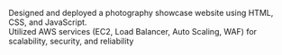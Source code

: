 Designed and deployed a photography showcase website using HTML, CSS, and JavaScript.
</br>
Utilized AWS services (EC2, Load Balancer, Auto Scaling, WAF) for scalability, security, and reliability